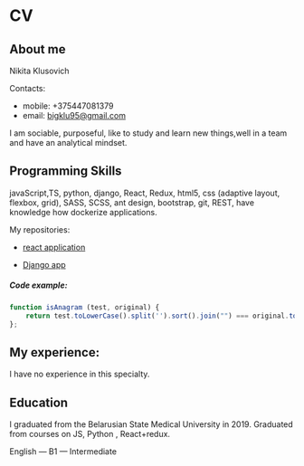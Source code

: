 # CV

## About me

Nikita Klusovich

Contacts:
* mobile: +375447081379
* email: bigklu95@gmail.com

I am sociable, purposeful, like to study and learn new things,well in a team and have an analytical mindset.

## Programming Skills
javaScript,TS, python, django, React, Redux, html5, css (adaptive layout, flexbox, grid), SASS, SCSS, ant design, bootstrap, git, REST, have knowledge how dockerize applications.

My repositories:

* [react application](https://github.com/hlusovich/BuFarm-ui.git)

* [Django app](https://github.com/hlusovich/BuFarm-api.git)

##### Code example:

```js
function isAnagram (test, original) {
    return test.toLowerCase().split('').sort().join("") === original.toLowerCase().split('').sort().join("")
};
```

## My experience:
I have no experience in this specialty.

## Education
I graduated from the Belarusian State Medical University in 2019. Graduated from courses on JS, Python , React+redux.

English — B1 — Intermediate

  
